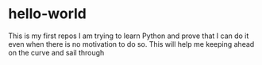 # hello-world
This is my first repos
I am trying to learn Python and prove that I can do it even when there is no motivation to do so.
This will help me keeping ahead on the curve and sail through
